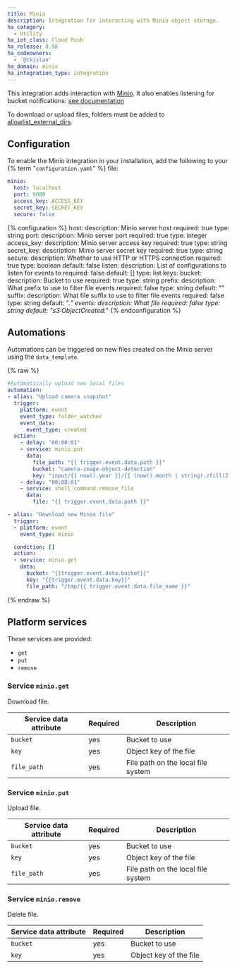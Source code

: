 ```yaml
---
title: Minio
description: Integration for interacting with Minio object storage.
ha_category:
  - Utility
ha_iot_class: Cloud Push
ha_release: 0.98
ha_codeowners:
  - '@tkislan'
ha_domain: minio
ha_integration_type: integration
---
```


This integration adds interaction with [Minio](https://min.io).
It also enables listening for bucket notifications: [see documentation](https://docs.min.io/docs/minio-client-complete-guide.html#watch)

To download or upload files, folders must be added to [allowlist_external_dirs](/integrations/homeassistant/#allowlist_external_dirs).

## Configuration

To enable the Minio integration in your installation, add the following to your {% term "`configuration.yaml`" %} file:

```yaml
minio:
  host: localhost
  port: 9000
  access_key: ACCESS_KEY
  secret_key: SECRET_KEY
  secure: false
```

{% configuration %}
host:
  description: Minio server host
  required: true
  type: string
port:
  description: Minio server port
  required: true
  type: integer
access_key:
  description: Minio server access key
  required: true
  type: string
secret_key:
  description: Minio server secret key
  required: true
  type: string
secure:
  description: Whether to use HTTP or HTTPS connection
  required: true
  type: boolean
  default: false
listen:
  description: List of configurations to listen for events to
  required: false
  default: []
  type: list
  keys:
    bucket:
      description: Bucket to use
      required: true
      type: string
    prefix:
      description: What prefix to use to filter file events
      required: false
      type: string
      default: ""
    suffix:
      description: What file suffix to use to filter file events
      required: false
      type: string
      default: ".*"
    events:
      description: What file
      required: false
      type: string
      default: "s3:ObjectCreated:*"
{% endconfiguration %}

## Automations

Automations can be triggered on new files created on the Minio server using the `data_template`.

{% raw %}

```yaml
#Automatically upload new local files
automation:
- alias: "Upload camera snapshot"
  trigger:
    platform: event
    event_type: folder_watcher
    event_data:
      event_type: created
  action:
    - delay: "00:00:01"
    - service: minio.put
      data:
        file_path: "{{ trigger.event.data.path }}"
        bucket: "camera-image-object-detection"
        key: "input/{{ now().year }}/{{ (now().month | string).zfill(2) }}/{{ (now().day | string).zfill(2) }}/{{ trigger.event.data.file }}"
    - delay: "00:00:01"
    - service: shell_command.remove_file
      data:
        file: "{{ trigger.event.data.path }}"

- alias: "Download new Minio file"
  trigger:
  - platform: event
    event_type: minio

  condition: []
  action:
  - service: minio.get
    data:
      bucket: "{{trigger.event.data.bucket}}"
      key: "{{trigger.event.data.key}}"
      file_path: "/tmp/{{ trigger.event.data.file_name }}"
```

{% endraw %}

## Platform services

These services are provided:

- `get`
- `put`
- `remove`

### Service `minio.get`

Download file.

| Service data attribute | Required | Description                        |
| ---------------------- | -------- | ---------------------------------- |
| `bucket`               | yes      | Bucket to use                      |
| `key`                  | yes      | Object key of the file             |
| `file_path`            | yes      | File path on the local file system |

### Service `minio.put`

Upload file.

| Service data attribute | Required | Description                        |
| ---------------------- | -------- | ---------------------------------- |
| `bucket`               | yes      | Bucket to use                      |
| `key`                  | yes      | Object key of the file             |
| `file_path`            | yes      | File path on the local file system |

### Service `minio.remove`

Delete file.

| Service data attribute | Required | Description            |
| ---------------------- | -------- | ---------------------- |
| `bucket`               | yes      | Bucket to use          |
| `key`                  | yes      | Object key of the file |
